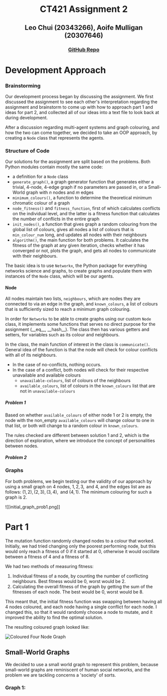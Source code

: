 
<div align="center">

<h1> CT421 Assignment 2 </h1>

<h2> Leo Chui (20343266), Aoife Mulligan (20307646)</h2>

<h3><a href="https://www.github.com/czz592/ct421-assignment/">GitHub Repo</a></h3>

</div>

# Development Approach

### Brainstorming

Our development process began by discussing the assignment. We first discussed the assignment to see each other's interpretation regarding the assignment and brainstorm to come up with how to approach part 1 and ideas for part 2, and collected all of our ideas into a text file to look back at during development.

After a discussion regarding multi-agent systems and graph colouring, and how the two can come together, we decided to take an OOP approach, by creating a ``Node`` class that represents the agents. 

### Structure of Code

Our solutions for the assignment are split based on the problems. Both Python modules contain mostly the same code: 
- a definition for a ``Node`` class
- ``generate_graph()``, a graph generator function that generates either a trivial, 4-node, 4-edge graph if no parameters are passed in, or a Small-World graph with $n$ nodes and $m$ edges
- ``minimum_colours()``, a function to determine the theoretical minimum chromatic colour of a graph
- ``node_fitness()`` and ``fitness_function``, first of which calculates conflicts on the individual level, and the latter is a fitness function that calculates the number of conflicts in the entire graph
- ``init_nodes()``, a function that gives graph a random colouring from the global list of colours, gives all nodes a list of colours that is ``min_colour_num`` long, and updates all nodes with their neighbours
- ``algorithm()``, the main function for both problems. It calculates the fitness of the graph at any given iteration, checks whether it has converged or not, plots the graph, and gets all nodes to communicate with their neighbours.

The basic idea is to use ``Networkx``, the Python package for everything networks science and graphs, to create graphs and populate them with instances of the ``Node`` class, which will be our agents.

#### Node

All nodes maintain two lists, ``neighbours``, which are nodes they are connected to via an edge in the graph, and ``known_colours``, a list of colours that is sufficiently sized to reach a minimum graph colouring. 

In order for ``Networkx`` to be able to create graphs using our custom ``Node`` class, it implements some functions that serves no direct purpose for the assignment (\_\_eq\_\_, \_\_hash\_\_). The class then has various getters and setters, for variables such as its colour and neighbours. 

In the class, the main function of interest in the class is ``communicate()``. General idea of the function is that the node will check for colour conflicts with all of its neighbours. 
- In the case of no-conflicts, nothing occurs. 
- In the case of a conflict, both nodes will check for their respective unavailable and available colours
	- ``unavailable-colours``, list of colours of the neighbours
	- ``available_colours``, list of colours in the ``known_colours`` list that are not in ``unavailable-colours``

##### Problem 1

Based on whether ``available_colours`` of either node 1 or 2 is empty, the node with the non_empty ``available_colours`` will change colour to one in that list, or both will change to a random colour in ``known_colours``.

The rules checked are different between solution 1 and 2, which is the direction of exploration, where we introduce the concept of personalities between nodes.

##### Problem 2



### Graphs

For both problems, we begin testing our the validity of our approach by using a small graph on 4 nodes, $1,2,3, \text{ and }4$, and the edges list are as follows: $(1,2), (2,3), (3,4), \text{ and } (4,1)$. The minimum colouring for such a graph is 2.

![[initial_graph_prob1.png]]


# Part 1

The mutation function randomly changed nodes to a colour that worked. Initially, we had tried changing only the poorest performing node, but this would only reach a fitness of 0 if it started at 0, otherwise it would oscillate between a fitness of 4 and a fitness of 8.

We had two methods of measuring fitness: 
1. Individual fitness of a node, by counting the number of conflicting neighbours. Best fitness would be 0, worst would be 2.
2. Calculating the overall fitness of the graph by getting the sum of the fitnesses of each node. The best would be 0, worst would be 8.

This meant that, the initial fitness function was swapping between having all 4 nodes coloured, and each node having a single conflict for each node.
I changed this, so that it would randomly choose a node to mutate, and it improved the ability to find the optimal solution.

The resulting coloured graph looked like:

![Coloured Four Node Graph](/Images/colored-4nodes.jpg)

## Small-World Graphs

We decided to use a small world graph to represent this problem, because small-world graphs are reminiscent of human social networks, and the problem we are tackling concerns a 'society' of sorts.

### Graph 1:


